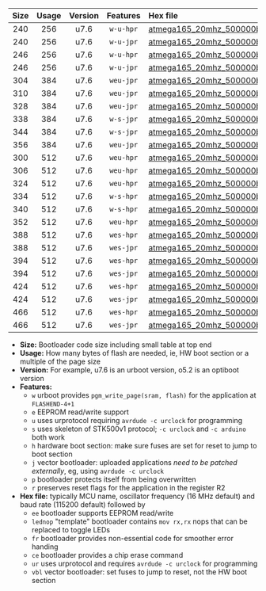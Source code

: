 |Size|Usage|Version|Features|Hex file|
|:-:|:-:|:-:|:-:|:--|
|240|256|u7.6|`w-u-hpr`|[atmega165_20mhz_500000bps_ur.hex](https://raw.githubusercontent.com/stefanrueger/urboot/main/bootloaders/atmega165/fcpu_20mhz/500000_bps/atmega165_20mhz_500000bps_ur.hex)|
|240|256|u7.6|`w-u-jpr`|[atmega165_20mhz_500000bps_ur_vbl.hex](https://raw.githubusercontent.com/stefanrueger/urboot/main/bootloaders/atmega165/fcpu_20mhz/500000_bps/atmega165_20mhz_500000bps_ur_vbl.hex)|
|246|256|u7.6|`w-u-hpr`|[atmega165_20mhz_500000bps_lednop_ur.hex](https://raw.githubusercontent.com/stefanrueger/urboot/main/bootloaders/atmega165/fcpu_20mhz/500000_bps/atmega165_20mhz_500000bps_lednop_ur.hex)|
|246|256|u7.6|`w-u-jpr`|[atmega165_20mhz_500000bps_lednop_ur_vbl.hex](https://raw.githubusercontent.com/stefanrueger/urboot/main/bootloaders/atmega165/fcpu_20mhz/500000_bps/atmega165_20mhz_500000bps_lednop_ur_vbl.hex)|
|304|384|u7.6|`weu-jpr`|[atmega165_20mhz_500000bps_ee_ur_vbl.hex](https://raw.githubusercontent.com/stefanrueger/urboot/main/bootloaders/atmega165/fcpu_20mhz/500000_bps/atmega165_20mhz_500000bps_ee_ur_vbl.hex)|
|310|384|u7.6|`weu-jpr`|[atmega165_20mhz_500000bps_ee_lednop_ur_vbl.hex](https://raw.githubusercontent.com/stefanrueger/urboot/main/bootloaders/atmega165/fcpu_20mhz/500000_bps/atmega165_20mhz_500000bps_ee_lednop_ur_vbl.hex)|
|328|384|u7.6|`weu-jpr`|[atmega165_20mhz_500000bps_ee_lednop_fr_ur_vbl.hex](https://raw.githubusercontent.com/stefanrueger/urboot/main/bootloaders/atmega165/fcpu_20mhz/500000_bps/atmega165_20mhz_500000bps_ee_lednop_fr_ur_vbl.hex)|
|338|384|u7.6|`w-s-jpr`|[atmega165_20mhz_500000bps_vbl.hex](https://raw.githubusercontent.com/stefanrueger/urboot/main/bootloaders/atmega165/fcpu_20mhz/500000_bps/atmega165_20mhz_500000bps_vbl.hex)|
|344|384|u7.6|`w-s-jpr`|[atmega165_20mhz_500000bps_lednop_vbl.hex](https://raw.githubusercontent.com/stefanrueger/urboot/main/bootloaders/atmega165/fcpu_20mhz/500000_bps/atmega165_20mhz_500000bps_lednop_vbl.hex)|
|356|384|u7.6|`weu-jpr`|[atmega165_20mhz_500000bps_ee_lednop_fr_ce_ur_vbl.hex](https://raw.githubusercontent.com/stefanrueger/urboot/main/bootloaders/atmega165/fcpu_20mhz/500000_bps/atmega165_20mhz_500000bps_ee_lednop_fr_ce_ur_vbl.hex)|
|300|512|u7.6|`weu-hpr`|[atmega165_20mhz_500000bps_ee_ur.hex](https://raw.githubusercontent.com/stefanrueger/urboot/main/bootloaders/atmega165/fcpu_20mhz/500000_bps/atmega165_20mhz_500000bps_ee_ur.hex)|
|306|512|u7.6|`weu-hpr`|[atmega165_20mhz_500000bps_ee_lednop_ur.hex](https://raw.githubusercontent.com/stefanrueger/urboot/main/bootloaders/atmega165/fcpu_20mhz/500000_bps/atmega165_20mhz_500000bps_ee_lednop_ur.hex)|
|324|512|u7.6|`weu-hpr`|[atmega165_20mhz_500000bps_ee_lednop_fr_ur.hex](https://raw.githubusercontent.com/stefanrueger/urboot/main/bootloaders/atmega165/fcpu_20mhz/500000_bps/atmega165_20mhz_500000bps_ee_lednop_fr_ur.hex)|
|334|512|u7.6|`w-s-hpr`|[atmega165_20mhz_500000bps.hex](https://raw.githubusercontent.com/stefanrueger/urboot/main/bootloaders/atmega165/fcpu_20mhz/500000_bps/atmega165_20mhz_500000bps.hex)|
|340|512|u7.6|`w-s-hpr`|[atmega165_20mhz_500000bps_lednop.hex](https://raw.githubusercontent.com/stefanrueger/urboot/main/bootloaders/atmega165/fcpu_20mhz/500000_bps/atmega165_20mhz_500000bps_lednop.hex)|
|352|512|u7.6|`weu-hpr`|[atmega165_20mhz_500000bps_ee_lednop_fr_ce_ur.hex](https://raw.githubusercontent.com/stefanrueger/urboot/main/bootloaders/atmega165/fcpu_20mhz/500000_bps/atmega165_20mhz_500000bps_ee_lednop_fr_ce_ur.hex)|
|388|512|u7.6|`wes-hpr`|[atmega165_20mhz_500000bps_ee.hex](https://raw.githubusercontent.com/stefanrueger/urboot/main/bootloaders/atmega165/fcpu_20mhz/500000_bps/atmega165_20mhz_500000bps_ee.hex)|
|388|512|u7.6|`wes-jpr`|[atmega165_20mhz_500000bps_ee_vbl.hex](https://raw.githubusercontent.com/stefanrueger/urboot/main/bootloaders/atmega165/fcpu_20mhz/500000_bps/atmega165_20mhz_500000bps_ee_vbl.hex)|
|394|512|u7.6|`wes-hpr`|[atmega165_20mhz_500000bps_ee_lednop.hex](https://raw.githubusercontent.com/stefanrueger/urboot/main/bootloaders/atmega165/fcpu_20mhz/500000_bps/atmega165_20mhz_500000bps_ee_lednop.hex)|
|394|512|u7.6|`wes-jpr`|[atmega165_20mhz_500000bps_ee_lednop_vbl.hex](https://raw.githubusercontent.com/stefanrueger/urboot/main/bootloaders/atmega165/fcpu_20mhz/500000_bps/atmega165_20mhz_500000bps_ee_lednop_vbl.hex)|
|424|512|u7.6|`wes-hpr`|[atmega165_20mhz_500000bps_ee_lednop_fr.hex](https://raw.githubusercontent.com/stefanrueger/urboot/main/bootloaders/atmega165/fcpu_20mhz/500000_bps/atmega165_20mhz_500000bps_ee_lednop_fr.hex)|
|424|512|u7.6|`wes-jpr`|[atmega165_20mhz_500000bps_ee_lednop_fr_vbl.hex](https://raw.githubusercontent.com/stefanrueger/urboot/main/bootloaders/atmega165/fcpu_20mhz/500000_bps/atmega165_20mhz_500000bps_ee_lednop_fr_vbl.hex)|
|466|512|u7.6|`wes-hpr`|[atmega165_20mhz_500000bps_ee_lednop_fr_ce.hex](https://raw.githubusercontent.com/stefanrueger/urboot/main/bootloaders/atmega165/fcpu_20mhz/500000_bps/atmega165_20mhz_500000bps_ee_lednop_fr_ce.hex)|
|466|512|u7.6|`wes-jpr`|[atmega165_20mhz_500000bps_ee_lednop_fr_ce_vbl.hex](https://raw.githubusercontent.com/stefanrueger/urboot/main/bootloaders/atmega165/fcpu_20mhz/500000_bps/atmega165_20mhz_500000bps_ee_lednop_fr_ce_vbl.hex)|

- **Size:** Bootloader code size including small table at top end
- **Usage:** How many bytes of flash are needed, ie, HW boot section or a multiple of the page size
- **Version:** For example, u7.6 is an urboot version, o5.2 is an optiboot version
- **Features:**
  + `w` urboot provides `pgm_write_page(sram, flash)` for the application at `FLASHEND-4+1`
  + `e` EEPROM read/write support
  + `u` uses urprotocol requiring `avrdude -c urclock` for programming
  + `s` uses skeleton of STK500v1 protocol; `-c urclock` and `-c arduino` both work
  + `h` hardware boot section: make sure fuses are set for reset to jump to boot section
  + `j` vector bootloader: uploaded applications *need to be patched externally*, eg, using `avrdude -c urclock`
  + `p` bootloader protects itself from being overwritten
  + `r` preserves reset flags for the application in the register R2
- **Hex file:** typically MCU name, oscillator frequency (16 MHz default) and baud rate (115200 default) followed by
  + `ee` bootloader supports EEPROM read/write
  + `lednop` "template" bootloader contains `mov rx,rx` nops that can be replaced to toggle LEDs
  + `fr` bootloader provides non-essential code for smoother error handing
  + `ce` bootloader provides a chip erase command
  + `ur` uses urprotocol and requires `avrdude -c urclock` for programming
  + `vbl` vector bootloader: set fuses to jump to reset, not the HW boot section
